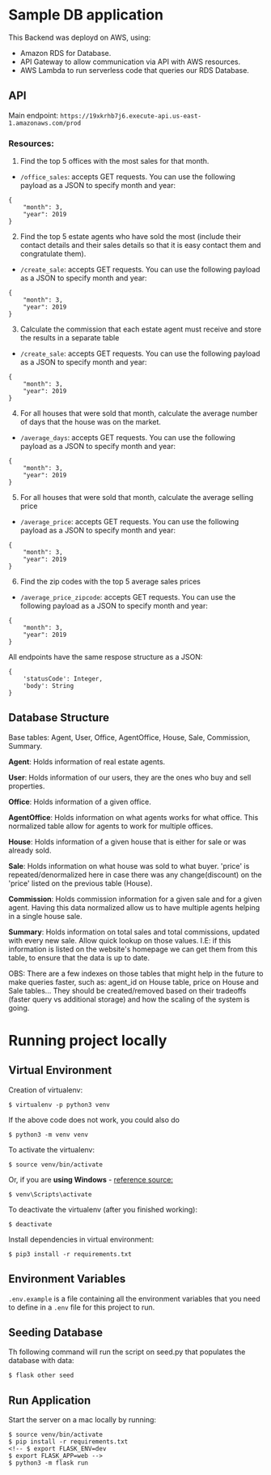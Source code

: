 # Sample DB application

This Backend was deployd on AWS, using:

- Amazon RDS for Database.
- API Gateway to allow communication via API with AWS resources.
- AWS Lambda to run serverless code that queries our RDS Database.

## API

Main endpoint: `https://19xkrhb7j6.execute-api.us-east-1.amazonaws.com/prod`

### Resources:

1. Find the top 5 offices with the most sales for that month.
- `/office_sales`: accepts GET requests. You can use the following payload as a JSON to specify month and year:
```
{
    "month": 3,
    "year": 2019
}
```

2. Find the top 5 estate agents who have sold the most (include their contact details and their sales details so that it is easy contact them and congratulate them).
- `/create_sale`: accepts GET requests. You can use the following payload as a JSON to specify month and year:
```
{
    "month": 3,
    "year": 2019
}
```

3. Calculate the commission that each estate agent must receive and store the results in a separate table
- `/create_sale`: accepts GET requests. You can use the following payload as a JSON to specify month and year:
```
{
    "month": 3,
    "year": 2019
}
```

4. For all houses that were sold that month, calculate the average number of days that the house was on the market.
- `/average_days`: accepts GET requests. You can use the following payload as a JSON to specify month and year:
```
{
    "month": 3,
    "year": 2019
}
```

5. For all houses that were sold that month, calculate the average selling price
- `/average_price`: accepts GET requests. You can use the following payload as a JSON to specify month and year:
```
{
    "month": 3,
    "year": 2019
}
```

6. Find the zip codes with the top 5 average sales prices
- `/average_price_zipcode`: accepts GET requests. You can use the following payload as a JSON to specify month and year:
```
{
    "month": 3,
    "year": 2019
}
```

All endpoints have the same respose structure as a JSON:
```
{
    'statusCode': Integer,
    'body': String
}
```

## Database Structure

Base tables: Agent, User, Office, AgentOffice, House, Sale, Commission, Summary.

**Agent**: Holds information of real estate agents.

**User**: Holds information of our users, they are the ones who buy and sell properties.

**Office**: Holds information of a given office.

**AgentOffice**: Holds information on what agents works for what office. This normalized table allow for agents to work for multiple offices.

**House**: Holds information of a given house that is either for sale or was already sold.

**Sale**: Holds information on what house was sold to what buyer. 'price' is repeated/denormalized here in case there was any change(discount) on the 'price' listed on the previous table (House).

**Commission**: Holds commission information for a given sale and for a given agent. Having this data normalized allow us to have multiple agents helping in a single house sale.

**Summary**: Holds information on total sales and total commissions, updated with every new sale. Allow quick lookup on those values. I.E: if this information is listed on the website's homepage we can get them from this table, to ensure that the data is up to date.

OBS: There are a few indexes on those tables that might help in the future to make queries faster, such as: agent_id on House table, price on House and Sale tables... They should be created/removed based on their tradeoffs (faster query vs additional storage) and how the scaling of the system is going.

# Running project locally

## Virtual Environment
Creation of virtualenv:

    $ virtualenv -p python3 venv

If the above code does not work, you could also do

    $ python3 -m venv venv

To activate the virtualenv:

    $ source venv/bin/activate

Or, if you are **using Windows** - [reference source:](https://stackoverflow.com/questions/8921188/issue-with-virtualenv-cannot-activate)

    $ venv\Scripts\activate

To deactivate the virtualenv (after you finished working):

    $ deactivate

Install dependencies in virtual environment:

    $ pip3 install -r requirements.txt

## Environment Variables

`.env.example` is a file containing all the environment variables that you need to define in a `.env` file for this project to run.

## Seeding Database

Th following command will run the script on seed.py that populates the database with data:

    $ flask other seed

## Run Application

Start the server on a mac locally by running:

    $ source venv/bin/activate
    $ pip install -r requirements.txt
    <!-- $ export FLASK_ENV=dev
    $ export FLASK_APP=web -->
    $ python3 -m flask run
